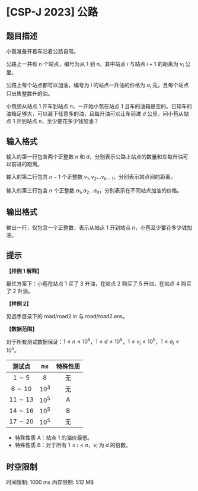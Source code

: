 # [CSP-J 2023] 公路

## 题目描述

小苞准备开着车沿着公路自驾。

公路上一共有 $n$ 个站点，编号为从 $1$ 到 $n$。其中站点 $i$ 与站点 $i + 1$ 的距离为 $v_i$ 公里。

公路上每个站点都可以加油，编号为 $i$ 的站点一升油的价格为 $a_i$ 元，且每个站点只出售整数升的油。

小苞想从站点 $1$ 开车到站点 $n$，一开始小苞在站点 $1$ 且车的油箱是空的。已知车的油箱足够大，可以装下任意多的油，且每升油可以让车前进 $d$ 公里。问小苞从站点 $1$ 开到站点 $n$，至少要花多少钱加油？

## 输入格式

输入的第一行包含两个正整数 $n$ 和 $d$，分别表示公路上站点的数量和车每升油可以前进的距离。

输入的第二行包含 $n - 1$ 个正整数 $v_1, v_2\dots v_{n-1}$，分别表示站点间的距离。

输入的第三行包含 $n$ 个正整数 $a_1, a_2 \dots a_n$，分别表示在不同站点加油的价格。

## 输出格式

输出一行，仅包含一个正整数，表示从站点 $1$ 开到站点 $n$，小苞至少要花多少钱加油。

## 提示

**【样例 1 解释】**

最优方案下：小苞在站点 $1$ 买了 $3$ 升油，在站点 $2$ 购买了 $5$ 升油，在站点 $4$ 购买了 $2$ 升油。

**【样例 2】**

见选手目录下的 road/road2.in 与 road/road2.ans。

**【数据范围】**

对于所有测试数据保证：$1 \leq n \leq 10^5$，$1 \leq d \leq 10^5$，$1 \leq v_i \leq 10^5$，$1 \leq a_i \leq 10^5$。

| 测试点 | $n \leq$ | 特殊性质 |
| :----------: | :----------: | :----------: |
| $1\sim 5$ | $8$ | 无 |
| $6\sim 10$ | $10^3$ | 无 |
| $11\sim 13$ | $10^5$ | A |
| $14\sim 16$ | $10^5$ | B |
| $17\sim 20$ | $10^5$ | 无 |

- 特殊性质 A：站点 $1$ 的油价最低。
- 特殊性质 B：对于所有 $1 \leq i < n$，$v_i$ 为 $d$ 的倍数。

## 时空限制

时间限制: 1000 ms
内存限制: 512 MB
